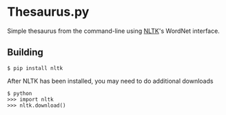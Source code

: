 Thesaurus.py
============

Simple thesaurus from the command-line using [NLTK](https://github.com/nltk/nltk)'s WordNet interface.

## Building

```
$ pip install nltk
```

After NLTK has been installed, you may need to do additional downloads

```
$ python
>>> import nltk
>>> nltk.download()
```
